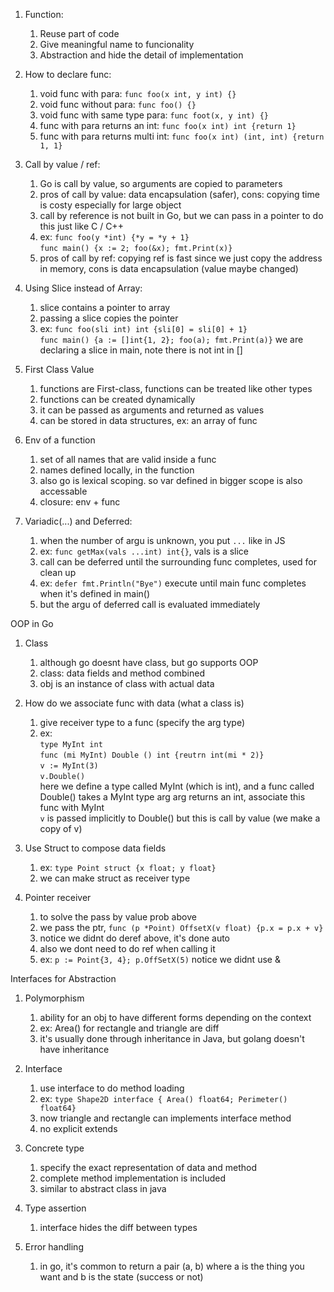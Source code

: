 1. Function:
    1. Reuse part of code
    2. Give meaningful name to funcionality
    3. Abstraction and hide the detail of implementation

2. How to declare func:
    1. void func with para: ```func foo(x int, y int) {}```
    2. void func without para: ```func foo() {}```
    3. void func with same type para: ```func foot(x, y int) {}```
    4. func with para returns an int: ```func foo(x int) int {return 1}```
    5. func with para returns multi int: ```func foo(x int) (int, int) {return 1, 1}```

3. Call by value / ref:
    1. Go is call by value, so arguments are copied to parameters
    2. pros of call by value: data encapsulation (safer), cons: copying time is costy especially for large object
    3. call by reference is not built in Go, but we can pass in a pointer to do this just like C / C++
    4. ex: ```func foo(y *int) {*y = *y + 1}```<br>
    ```func main() {x := 2; foo(&x); fmt.Print(x)}```
    5. pros of call by ref: copying ref is fast since we just copy the address in memory, cons is data encapsulation (value maybe changed)

4. Using Slice instead of Array:
    1. slice contains a pointer to array
    2. passing a slice copies the pointer
    3. ex:
        ```func foo(sli int) int {sli[0] = sli[0] + 1}```<br>
        ```func main() {a := []int{1, 2}; foo(a); fmt.Print(a)}``` we are declaring a slice in main, note there is not int in []
    


1. First Class Value
    1. functions are First-class, functions can be treated like other types
    2. functions can be created dynamically
    3. it can be passed as arguments and returned as values
    4. can be stored in data structures, ex: an array of func

2. Env of a function
    1. set of all names that are valid inside a func
    2. names defined locally, in the function
    3. also go is lexical scoping. so var defined in bigger scope is also accessable
    4. closure: env + func

3. Variadic(...) and Deferred:
    1. when the number of argu is unknown, you put ```...``` like in JS
    2. ex: ```func getMax(vals ...int) int{}```, vals is a slice
    3. call can be deferred until the surrounding func completes, used for clean up
    4. ex: ```defer fmt.Println("Bye")``` execute until main func completes when it's defined in main()
    5. but the argu of deferred call is evaluated immediately



OOP in Go

1. Class
    1. although go doesnt have class, but go supports OOP
    2. class: data fields and method combined
    3. obj is an instance of class with actual data

2. How do we associate func with data (what a class is)
    1. give receiver type to a func (specify the arg type)
    2. ex:<br> 
    ```type MyInt int```<br>
    ```func (mi MyInt) Double () int {reutrn int(mi * 2)}```<br>
    ```v := MyInt(3)```<br>
    ```v.Double()```<br>
    here we define a type called MyInt (which is int), and a func called Double() takes a MyInt type arg arg returns an int, associate this func with MyInt<br>
    ```v``` is passed implicitly to Double()
    but this is call by value (we make a copy of v)

3. Use Struct to compose data fields
    1. ex: ```type Point struct {x float; y float}```
    2. we can make struct as receiver type

4. Pointer receiver
    1. to solve the pass by value prob above
    2. we pass the ptr, ```func (p *Point) OffsetX(v float) {p.x = p.x + v}```
    3. notice we didnt do deref above, it's done auto
    4. also we dont need to do ref when calling it
    5. ex: ```p := Point{3, 4}; p.OffSetX(5)``` notice we didnt use &



Interfaces for Abstraction

1. Polymorphism
    1. ability for an obj to have different forms depending on the context
    2. ex: Area() for rectangle and triangle are diff
    3. it's usually done through inheritance in Java, but golang doesn't have inheritance

2. Interface
    1. use interface to do method loading
    2. ex: ```type Shape2D interface { Area() float64; Perimeter() float64}```
    3. now triangle and rectangle can implements interface method
    4. no explicit extends

3. Concrete type
    1. specify the exact representation of data and method
    2. complete method implementation is included
    3. similar to abstract class in java

4. Type assertion
    1. interface hides the diff between types

5. Error handling
    1. in go, it's common to return a pair (a, b) where a is the thing you want and b is the state (success or not)